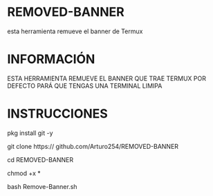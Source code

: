 # REMOVED-BANNER
esta herramienta remueve el banner de Termux

# INFORMACIÓN

ESTA HERRAMIENTA REMUEVE EL BANNER QUE TRAE TERMUX POR DEFECTO
PARÁ QUE TENGAS UNA TERMINAL LIMIPA

# INSTRUCCIONES

 pkg install git -y

git clone https:// github.com/Arturo254/REMOVED-BANNER

cd REMOVED-BANNER

chmod +x *

bash Remove-Banner.sh
